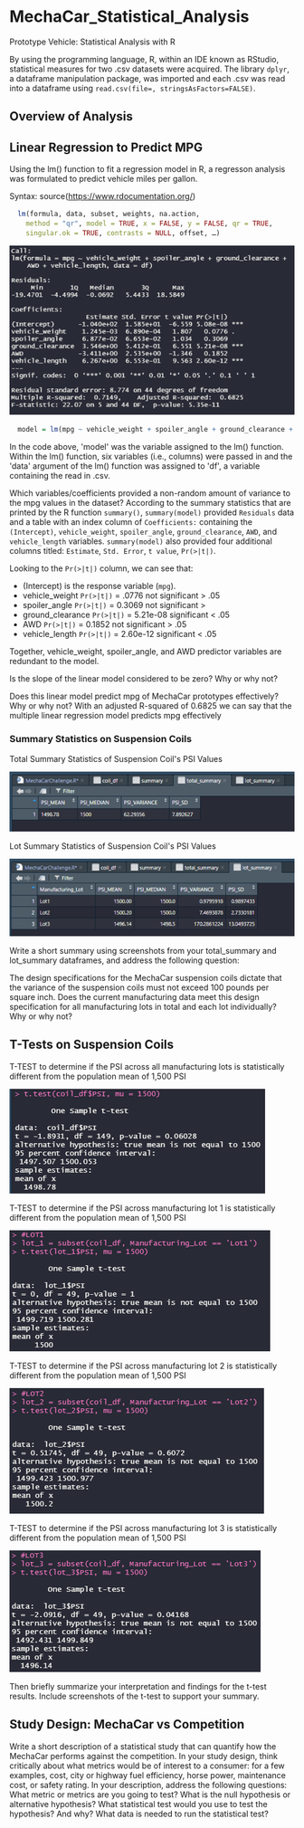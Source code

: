 # MechaCar_Statistical_Analysis
Prototype Vehicle: Statistical Analysis with R

By using the programming language, R, within an IDE known as RStudio, statistical measures for two .csv datasets were acquired. The library `dplyr`, a dataframe manipulation package, was imported and each .csv was read into a dataframe using `read.csv(file=, stringsAsFactors=FALSE)`.

## Overview of Analysis

## Linear Regression to Predict MPG

Using the lm() function to fit a regression model in R, a regresson analysis was formulated to predict vehicle miles per gallon.

Syntax: source(https://www.rdocumentation.org/)

```R
  lm(formula, data, subset, weights, na.action,
    method = "qr", model = TRUE, x = FALSE, y = FALSE, qr = TRUE,
    singular.ok = TRUE, contrasts = NULL, offset, …)
```

![Deliverable 1](https://github.com/derekhuggens/MechaCar_Statistical_Analysis/blob/ae465cc5578a857715b55b0984917000f5025569/README_IMAGES/deliverable1summary.png)

```R 
  model = lm(mpg ~ vehicle_weight + spoiler_angle + ground_clearance + AWD + vehicle_length, data = df)
```
In the code above, 'model' was the variable assigned to the lm() function. Within the lm() function, six variables (i.e., columns) were passed in and the 'data' argument of the lm() function was assigned to 'df', a variable containing the read in .csv.

Which variables/coefficients provided a non-random amount of variance to the mpg values in the dataset?
According to the summary statistics that are printed by the R function `summary()`, `summary(model)` provided `Residuals` data and a table with an index column of `Coefficients:` containing the `(Intercept)`, `vehicle_weight`, `spoiler_angle`, `ground_clearance`, `AWD`, and `vehicle_length` variables. `summary(model)` also provided four additional columns titled: `Estimate`,  `Std. Error`, `t value`, `Pr(>|t|)`.

Looking to the `Pr(>|t|)` column, we can see that:
* (Intercept) is the response variable (`mpg`).
* vehicle_weight `Pr(>|t|)` = .0776 not significant > .05
* spoiler_angle `Pr(>|t|)` = 0.3069 not significant >
* ground_clearance `Pr(>|t|)` = 5.21e-08 significant < .05
* AWD `Pr(>|t|)` = 0.1852 not significant > .05
* vehicle_length `Pr(>|t|)` = 2.60e-12 significant < .05

Together, vehicle_weight, spoiler_angle, and AWD predictor variables are redundant to the model.

Is the slope of the linear model considered to be zero? Why or why not?

Does this linear model predict mpg of MechaCar prototypes effectively? Why or why not?
With an adjusted R-squared of 0.6825 we can say that the multiple linear regression model predicts mpg effectively

### Summary Statistics on Suspension Coils

Total Summary Statistics of Suspension Coil's PSI Values

![Deliverable 2](https://github.com/derekhuggens/MechaCar_Statistical_Analysis/blob/a859769fd774c63718e1b7e37272ae922fefbde3/README_IMAGES/deliverable_2_total_summary.png)

Lot Summary Statistics of Suspension Coil's PSI Values

![Deliverable 2](https://github.com/derekhuggens/MechaCar_Statistical_Analysis/blob/e130a12b894e3b93f3d8955226ce62b75bb5a381/README_IMAGES/deliverable_2_lot_summary.png)

Write a short summary using screenshots from your total_summary and lot_summary dataframes, and address the following question:

The design specifications for the MechaCar suspension coils dictate that the variance of the suspension coils must not exceed 100 pounds per square inch. Does the current manufacturing data meet this design specification for all manufacturing lots in total and each lot individually? Why or why not?

## T-Tests on Suspension Coils

T-TEST to determine if the PSI across all manufacturing lots is statistically different from the population mean of 1,500 PSI

![DELIVERABLE 3](https://github.com/derekhuggens/MechaCar_Statistical_Analysis/blob/e120b25de40702746ebbdbc45e66f9d6fbfeaa2a/README_IMAGES/one_sample_t_test.png)

T-TEST to determine if the PSI across manufacturing lot 1 is statistically different from the population mean of 1,500 PSI

![DELIVERABLE 3](https://github.com/derekhuggens/MechaCar_Statistical_Analysis/blob/3bf5338012bad8fa6bb9a3d4387e2aca676c5b9d/README_IMAGES/lot1.png)

T-TEST to determine if the PSI across manufacturing lot 2 is statistically different from the population mean of 1,500 PSI

![DELIVERABLE 3](https://github.com/derekhuggens/MechaCar_Statistical_Analysis/blob/3bf5338012bad8fa6bb9a3d4387e2aca676c5b9d/README_IMAGES/lot2.png)

T-TEST to determine if the PSI across manufacturing lot 3 is statistically different from the population mean of 1,500 PSI

![DELIVERABLE 3](https://github.com/derekhuggens/MechaCar_Statistical_Analysis/blob/3bf5338012bad8fa6bb9a3d4387e2aca676c5b9d/README_IMAGES/lot3.png)

Then briefly summarize your interpretation and findings for the t-test results. Include screenshots of the t-test to support your summary.

## Study Design: MechaCar vs Competition

Write a short description of a statistical study that can quantify how the MechaCar performs against the competition. In your study design, think critically about what metrics would be of interest to a consumer: for a few examples, cost, city or highway fuel efficiency, horse power, maintenance cost, or safety rating.
In your description, address the following questions:
What metric or metrics are you going to test?
What is the null hypothesis or alternative hypothesis?
What statistical test would you use to test the hypothesis? And why?
What data is needed to run the statistical test?
